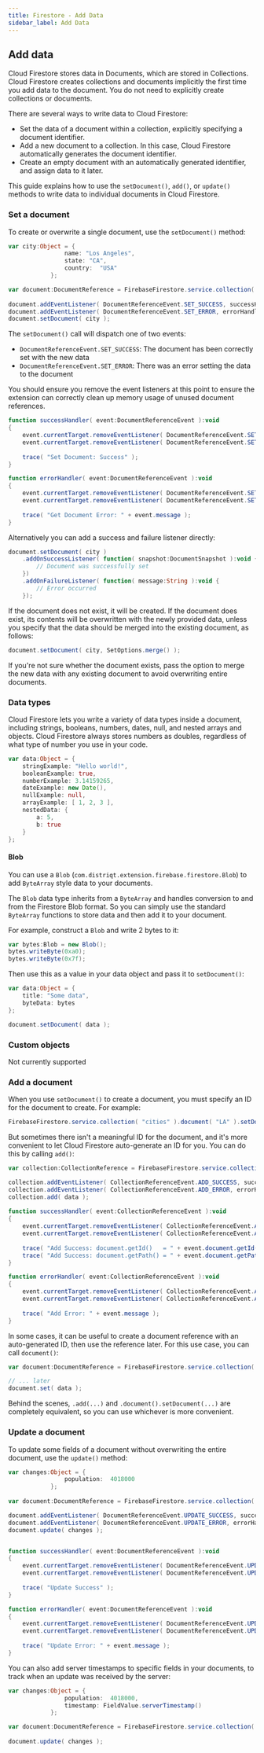 ```yaml
---
title: Firestore - Add Data
sidebar_label: Add Data
---
```


## Add data

Cloud Firestore stores data in Documents, which are stored in Collections. Cloud Firestore creates collections and documents implicitly the first time you add data to the document. You do not need to explicitly create collections or documents.


There are several ways to write data to Cloud Firestore:

- Set the data of a document within a collection, explicitly specifying a document identifier.
- Add a new document to a collection. In this case, Cloud Firestore automatically generates the document identifier.
- Create an empty document with an automatically generated identifier, and assign data to it later.

This guide explains how to use the `setDocument()`, `add()`, or `update()` methods to write data to individual documents in Cloud Firestore. 


### Set a document

To create or overwrite a single document, use the `setDocument()` method:

```actionscript
var city:Object = {
				name: "Los Angeles",
				state: "CA",
				country:  "USA"
			};

var document:DocumentReference = FirebaseFirestore.service.collection( "cities" ).document( "LA" );
			
document.addEventListener( DocumentReferenceEvent.SET_SUCCESS, successHandler );
document.addEventListener( DocumentReferenceEvent.SET_ERROR, errorHandler );
document.setDocument( city );
```

The `setDocument()` call will dispatch one of two events:

- `DocumentReferenceEvent.SET_SUCCESS`: The document has been correctly set with the new data
- `DocumentReferenceEvent.SET_ERROR`: There was an error setting the data to the document

You should ensure you remove the event listeners at this point to ensure the extension can correctly clean up memory usage of unused document references.

```actionscript
function successHandler( event:DocumentReferenceEvent ):void
{
	event.currentTarget.removeEventListener( DocumentReferenceEvent.SET_SUCCESS, successHandler );
	event.currentTarget.removeEventListener( DocumentReferenceEvent.SET_ERROR, errorHandler );
	
	trace( "Set Document: Success" );
}

function errorHandler( event:DocumentReferenceEvent ):void
{
	event.currentTarget.removeEventListener( DocumentReferenceEvent.SET_SUCCESS, successHandler );
	event.currentTarget.removeEventListener( DocumentReferenceEvent.SET_ERROR, errorHandler );
	
	trace( "Get Document Error: " + event.message );
}
```

Alternatively you can add a success and failure listener directly:

```actionscript
document.setDocument( city )
	.addOnSuccessListener( function( snapshot:DocumentSnapshot ):void {
		// Document was successfully set
	})
	.addOnFailureListener( function( message:String ):void {
		// Error occurred
	});
```

If the document does not exist, it will be created. If the document does exist, its contents will be overwritten with the newly provided data, unless you specify that the data should be merged into the existing document, as follows:

```actionscript
document.setDocument( city, SetOptions.merge() );
```

If you're not sure whether the document exists, pass the option to merge the new data with any existing document to avoid overwriting entire documents.



### Data types

Cloud Firestore lets you write a variety of data types inside a document, including strings, booleans, numbers, dates, null, and nested arrays and objects. Cloud Firestore always stores numbers as doubles, regardless of what type of number you use in your code.


```actionscript
var data:Object = {
	stringExample: "Hello world!",
	booleanExample: true,
	numberExample: 3.14159265,
	dateExample: new Date(),
	nullExample: null,
	arrayExample: [ 1, 2, 3 ],
	nestedData: {
		a: 5,
		b: true
	}
};
```


#### Blob 

You can use a `Blob` (`com.distriqt.extension.firebase.firestore.Blob`) to add `ByteArray` style data to your documents.

The `Blob` data type inherits from a `ByteArray` and handles conversion to and from the Firestore Blob format. So you can simply use the standard `ByteArray` functions to store data and then add it to your document.

For example, construct a `Blob` and write 2 bytes to it:

```actionscript
var bytes:Blob = new Blob();
bytes.writeByte(0xa0);
bytes.writeByte(0x7f);
```

Then use this as a value in your data object and pass it to `setDocument()`:

```actionscript
var data:Object = {
	title: "Some data",
	byteData: bytes
};

document.setDocument( data );
```


### Custom objects

Not currently supported


### Add a document

When you use `setDocument()` to create a document, you must specify an ID for the document to create. For example:

```actionscript
FirebaseFirestore.service.collection( "cities" ).document( "LA" ).setDocument(data);
```

But sometimes there isn't a meaningful ID for the document, and it's more convenient to let Cloud Firestore auto-generate an ID for you. You can do this by calling `add()`:

```actionscript
var collection:CollectionReference = FirebaseFirestore.service.collection( "cities" );

collection.addEventListener( CollectionReferenceEvent.ADD_SUCCESS, successHandler );
collection.addEventListener( CollectionReferenceEvent.ADD_ERROR, errorHandler );
collection.add( data );
		
function successHandler( event:CollectionReferenceEvent ):void
{
	event.currentTarget.removeEventListener( CollectionReferenceEvent.ADD_SUCCESS, successHandler );
	event.currentTarget.removeEventListener( CollectionReferenceEvent.ADD_ERROR, errorHandler );
	
	trace( "Add Success: document.getId()   = " + event.document.getId() );
	trace( "Add Success: document.getPath() = " + event.document.getPath() );
}

function errorHandler( event:CollectionReferenceEvent ):void
{
	event.currentTarget.removeEventListener( CollectionReferenceEvent.ADD_SUCCESS, successHandler );
	event.currentTarget.removeEventListener( CollectionReferenceEvent.ADD_ERROR, errorHandler );
	
	trace( "Add Error: " + event.message );
}
```

In some cases, it can be useful to create a document reference with an auto-generated ID, then use the reference later. For this use case, you can call `document()`:


```actionscript
var document:DocumentReference = FirebaseFirestore.service.collection( "cities" ).document();

// ... later
document.set( data );
```


Behind the scenes, `.add(...)` and `.document().setDocument(...)` are completely equivalent, so you can use whichever is more convenient.







### Update a document

To update some fields of a document without overwriting the entire document, use the `update()` method:


```actionscript
var changes:Object = {
				population:  4018000
			};
			
var document:DocumentReference = FirebaseFirestore.service.collection( "cities" ).document( "LA" );

document.addEventListener( DocumentReferenceEvent.UPDATE_SUCCESS, successHandler );
document.addEventListener( DocumentReferenceEvent.UPDATE_ERROR, errorHandler );
document.update( changes );


function successHandler( event:DocumentReferenceEvent ):void
{
	event.currentTarget.removeEventListener( DocumentReferenceEvent.UPDATE_SUCCESS, successHandler );
	event.currentTarget.removeEventListener( DocumentReferenceEvent.UPDATE_ERROR, errorHandler );
	
	trace( "Update Success" );
}

function errorHandler( event:DocumentReferenceEvent ):void
{
	event.currentTarget.removeEventListener( DocumentReferenceEvent.UPDATE_SUCCESS, successHandler );
	event.currentTarget.removeEventListener( DocumentReferenceEvent.UPDATE_ERROR, errorHandler );
	
	trace( "Update Error: " + event.message );
}
```


You can also add server timestamps to specific fields in your documents, to track when an update was received by the server:


```actionscript
var changes:Object = {
				population:  4018000,
				timestamp: FieldValue.serverTimestamp()
			};

var document:DocumentReference = FirebaseFirestore.service.collection( "cities" ).document( "LA" );
		
document.update( changes );
```
